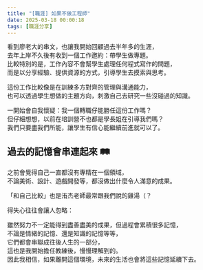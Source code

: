 ```yaml
---
title: "[職涯] 如果不做工程師"
date: 2025-03-18 00:00:18
tags: [職涯分享]
---
```


看到廖老大的串文，也讓我開始回顧過去半年多的生涯，  
去年上岸不久後有收到一個工作邀約：帶學生做專題。  
比較特別的是，工作內容不會幫學生處理任何程式寫作的問題，  
而是以分享經驗、提供資源的方式，引導學生去摸索與思考。

<!-- more -->
 
這份工作比較像是在訓練多方對齊的管理與溝通能力，  
也可以透過學生想做的主題方向，刺激自己去研究一些沒碰過的知識。  

一開始會自我懷疑：我一個轉職仔能勝任這份工作嗎？  
但仔細想想，以前在培訓營不也都是學長姐在引導我們嗎？  
我們只要盡我們所能，讓學生有信心能繼續前進就可以了。  

## 過去的記憶會串連起來 🛤️ 

之前會覺得自己一直都沒有專精在一個領域，  
不論美術、設計、遊戲開發等，都沒做出什麼令人滿意的成果。  

「和自己比較」也是洧杰老師最常跟我們說的雞湯（？  

得失心往往會讓人忽略：  

雖然努力不一定能得到盡善盡美的成果，但過程會累積很多記憶，  
不論是情緒的記憶、還是知識的記憶等等，  
它們都會串聯成往後人生的一部分，  
這也是我開始擔任教練後，慢慢理解到的。  
因此我相信，如果離開這個環境，未來的生活也會將這些記憶延續下去。  